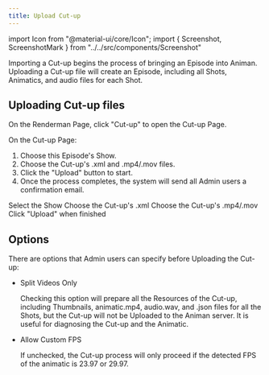 ```yaml
---
title: Upload Cut-up
---
```

import Icon from "@material-ui/core/Icon";
import { Screenshot, ScreenshotMark } from "../../src/components/Screenshot"

Importing a Cut-up begins the process of bringing an Episode into Animan. Uploading a Cut-up file will create an Episode, including all Shots, Animatics, and audio files for each Shot.

## Uploading Cut-up files

On the Renderman Page, click "Cut-up" to open the Cut-up Page.

<Screenshot image="/screenshot/renderman.png">
  <ScreenshotMark x="82.2%" y="18.8%" width="11%" height="9%" textPosition="bottom-left" focusDim="true"></ScreenshotMark>
</Screenshot>

On the Cut-up Page:

1. Choose this Episode's Show.
1. Choose the Cut-up's .xml and .mp4/.mov files.
1. Click the "Upload" button to start.
1. Once the process completes, the system will send all Admin users a confirmation email.

<Screenshot image="/screenshot/renderman_upload_cutup.png">
  <ScreenshotMark x="8%" y="38%" width="15%" height="12%" textPosition="right" borderRadius="10px">Select the Show</ScreenshotMark>
  <ScreenshotMark x="8%" y="51%" width="15%" height="12%" textPosition="right" borderRadius="10px">Choose the Cut-up's .xml</ScreenshotMark>
  <ScreenshotMark x="8%" y="64%" width="15%" height="12%" textPosition="right" borderRadius="10px">Choose the Cut-up's .mp4/.mov</ScreenshotMark>
  <ScreenshotMark x="4.8%" y="92%" width="9%" height="10%" textPosition="right" borderRadius="10px">Click "Upload" when finished</ScreenshotMark>
</Screenshot>


## Options
There are options that Admin users can specify before Uploading the Cut-up:

- Split Videos Only

  Checking this option will prepare all the Resources of the Cut-up, including Thumbnails, animatic.mp4, audio.wav, and .json files for all the Shots, but the Cut-up will not be Uploaded to the Animan server. It is useful for diagnosing the Cut-up and the Animatic.

- Allow Custom FPS

  If unchecked, the Cut-up process will only proceed if the detected FPS of the animatic is 23.97 or 29.97.
